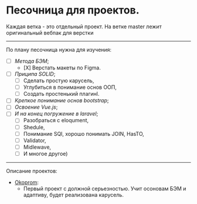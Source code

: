 # Песочница для проектов. 
Каждая ветка - это отдельный проект. 
На ветке master лежит оригинальный вебпак для верстки
____
По плану песочница нужна для изучения: 
- [ ] *Метода БЭМ*;
    - [Х] Верстать макеты по Figma.  
- [ ] *Приципа SOLID*;
    - [ ] Сделать простую карусель,
    - [ ] Углубиться в понимание основ ООП, 
    - [ ] Создать простенький плагинl.
- [ ] *Крепкое понимание основ bootstrap*;
- [ ] *Освоение Vue.js*;
- [ ] *И на конец погружение в laravel*;
    - [ ] Разобраться с eloqument, 
    - [ ] Shedule,
    - [ ] Понимание SQl, хорошо понимать JOIN, HasTO,
    - [ ] Validator,
    - [ ] Midlewave,
    - [ ] И многое другое)
____
Описание проектов: 
+ [Okoprom](https://github.com/Hiagar11/SandBox_Traning/tree/Okoprom):  
    + Первый проект с должной серьезностью. Учит осоновам БЭМ и адаптиву, будет реализована карусель. 
